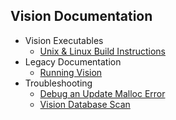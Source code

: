 ## Vision Documentation

* Vision Executables
   * [Unix & Linux Build Instructions](nix-build.html)
* Legacy Documentation
   * [Running Vision](https://cdn.rawgit.com/vision-dbms/vision/10423acb15dfa3a8ae30e84fcfa6242bd7b56356/application/localvision/docs/original/Running.htm)
* Troubleshooting
   * [Debug an Update Malloc Error](update-malloc-debugging.html)
   * [Vision Database Scan](VdbScan)
